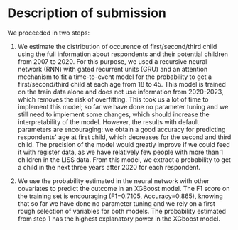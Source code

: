 # Description of submission

We proceeded in two steps:
1. We estimate the distribution of occurence of first/second/third child using the full information about respondents and their potential children from 2007 to 2020. For this purpose, we used a recursive neural network (RNN) with gated recurrent units (GRU) and an attention mechanism to fit a time-to-event model for the probability to get a first/second/third child at each age from 18 to 45. This model is trained on the train data alone and does not use information from 2020-2023, which removes the risk of overfitting. 
This took us a lot of time to implement this model; so far we have done no parameter tuning and we still need to implement some changes, which should increase the interpretability of the model. However, the results with default parameters are encouraging: we obtain a good accuracy for predicting respondents' age at first child, which decreases for the second and third child. The precision of the model would greatly improve if we could feed it with register data, as we have relatively few people with more than 1 children in the LISS data. 
From this model, we extract a probability to get a child in the next three years after 2020 for each respondent.

2. We use the probability estimated in the neural network with other covariates to predict the outcome in an XGBoost model. The F1 score on the training set is encouraging (F1=0.7105, Accuracy=0.865), knowing that so far we have done no parameter tuning and we rely on a first rough selection of variables for both models. The probability estimated from step 1 has the highest explanatory power in the XGboost model. 

